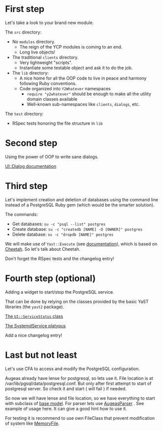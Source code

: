 First step
==========

Let's take a look to your brand new module.

The `src` directory:

 * No `modules` directory.
   * The reign of the YCP modules is coming to an end.
   * Long live objects!
 * The traditional `clients` directory.
   * Very lightweight "scripts".
   * Instantiate some testable object and ask it to do the job.
 * The `lib` directory:
   * A nice home for all the OOP code to live in peace and harmony following
     Ruby conventions.
   * Code organized into `Y2Whatever` namespaces
     * `require "y2whatever"` should be enough to make all the utility domain
       classes available
     * Well-known sub-namespaces like `clients`, `dialogs`, etc.

The `test` directory:
  * RSpec tests honoring the file structure in `lib`

Second step
===========

Using the power of OOP to write sane dialogs.

[UI::Dialog
documentation](http://www.rubydoc.info/github/yast/yast-yast2/UI/Dialog)

Third step
==========

Let's implement creation and deletion of databases using the command line
instead of a PostgreSQL Ruby gem (which would be the smarter solution).

The commands:
 * Get databases: `su -c "psql --list" postgres`
 * Create database: `su -c "createdb [NAME] -O [OWNER]" postgres`
 * Delete database: `su -c "dropdb [NAME]" postgres`

We will make use of `Yast::Execute` (see
[documentation](http://www.rubydoc.info/github/yast/yast-yast2/Yast/Execute)),
which is based on [Cheetah](https://github.com/openSUSE/cheetah). So let's
talk about Cheetah.

Don't forget the RSpec tests and the changelog entry!

Fourth step (optional)
======================

Adding a widget to start/stop the PostgreSQL service.

That can be done by relying on the classes provided by the basic YaST
libraries (the `yast2` package).

[The `UI::ServiceStatus` class](http://www.rubydoc.info/github/yast/yast-yast2/UI/ServiceStatus)

[The SystemdService platypus](http://www.rubydoc.info/github/yast/yast-yast2/Yast/SystemdServiceClass)

Add a nice changelog entry!

Last but not least
==================

Let's use CFA to access and modify the PostgreSQL configuration.

Augeas already have lense for postgresql, so lets use it.
File location is at /var/lib/pgsql/data/postgresql.conf. But only after first attempt to start
of postgresql server. So check it and start ( will fail ) if needed.

So now we will have lense and file location, so we have everything to start with subclass of
[base model](http://www.rubydoc.info/github/config-files-api/config_files_api/master/CFA/BaseModel).
For parser lets use [AugeasParser](http://www.rubydoc.info/github/config-files-api/config_files_api/master/CFA/AugeasParser)
. See example of usage here. It can give a good hint how to use it.

For testing it is recommend to use own FileClass that prevent modification
of system like [MemoryFile](http://www.rubydoc.info/github/config-files-api/config_files_api/master/CFA/MemoryFile).
